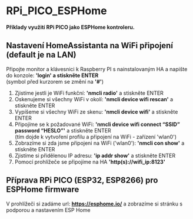 # RPi_PICO_ESPHome
<b>Příklady využití RPi PICO jako ESPHome kontroleru.</b>

<h2>Nastavení HomeAssistanta na WiFi připojení (default je na LAN)</h2>
<p>Připojte monitor a klávesnici k Raspberry PI s nainstalovaným HA a napište do konzole: <b>'login' a stiskněte ENTER</b></br>
(symbol před kurzorem se změní na <b>'#'</b>)</p>
<ol>
 <li>Zjistíme jestli je WiFi funkční: <b>'nmcli radio'</b> a stiskněte ENTER</li>
 <li>Oskenujeme si všechny WiFi v okolí: <b>'nmcli device wifi rescan'</b> a stiskněte ENTER</li>
 <li>Vypíšeme si všechny WiFi ze skenu: <b>'nmcli device wifi'</b> a stiskněte ENTER</li>
 <li>Připojíme se k požadované WiFi: <b>'nmcli device wifi connect “SSID” password “HESLO”'</b> a stiskněte ENTER</br>(tím dojde k vytvoření profilu a připojení na WiFi - zařízení 'wlan0')</li>
 <li>Zobrazíme si zda jsme připojeni na WiFi ('wlan0'): <b>'nmcli con show'</b> a stiskněte ENTER</li>
 <li>Zjistíme si přidělenou IP adresu: <b>'ip addr show'</b> a stiskněte ENTER</li>
 <li>Pomocí prohlížeče se připojíme na HA <b>'http(s)://wifi_ip:8123'</b></li>
</ol>
<h2>Příprava RPi PICO (ESP32, ESP8266) pro ESPHome firmware</h2>
<p>V prohlížeči si zadáme url: <a href="https://esphome.io/" target="_blank"><b>https://esphome.io/</b></a> a zobrazíme si stránku s podporou a nastavením ESP Home</p>
